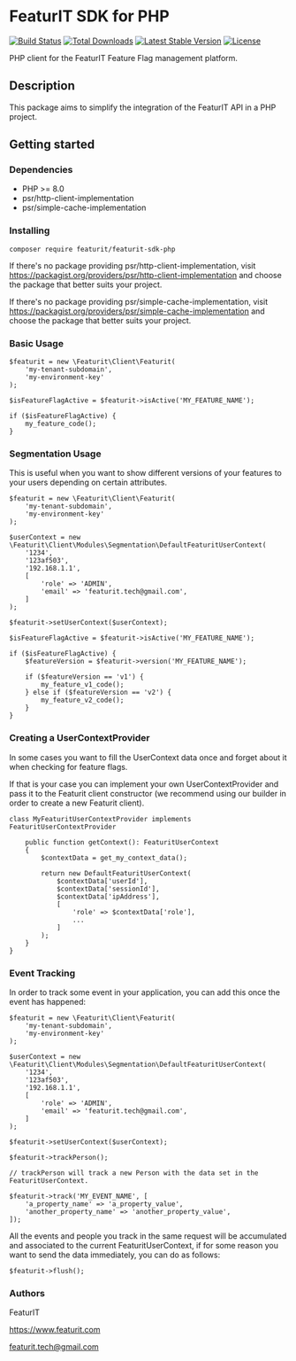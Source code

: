 # FeaturIT SDK for PHP

<p>
<a href="https://travis-ci.org/laravel/framework"><img src="https://travis-ci.org/featurit/featurit-sdk-php.svg" alt="Build Status"></a>
<a href="https://packagist.org/packages/featurit/featurit-sdk-php"><img src="https://img.shields.io/packagist/dt/featurit/featurit-sdk-php" alt="Total Downloads"></a>
<a href="https://packagist.org/packages/featurit/featurit-sdk-php"><img src="https://img.shields.io/packagist/v/featurit/featurit-sdk-php" alt="Latest Stable Version"></a>
<a href="https://packagist.org/packages/featurit/featurit-sdk-php"><img src="https://img.shields.io/packagist/l/featurit/featurit-sdk-php" alt="License"></a>
</p>

PHP client for the FeaturIT Feature Flag management platform.

## Description

This package aims to simplify the integration of the FeaturIT API in a PHP project.

## Getting started

### Dependencies

* PHP >= 8.0
* psr/http-client-implementation
* psr/simple-cache-implementation

### Installing

`composer require featurit/featurit-sdk-php`

If there's no package providing psr/http-client-implementation, 
visit https://packagist.org/providers/psr/http-client-implementation and choose the package
that better suits your project.

If there's no package providing psr/simple-cache-implementation,
visit https://packagist.org/providers/psr/simple-cache-implementation and choose the package
that better suits your project.

### Basic Usage

```
$featurit = new \Featurit\Client\Featurit(
    'my-tenant-subdomain', 
    'my-environment-key'
);

$isFeatureFlagActive = $featurit->isActive('MY_FEATURE_NAME');

if ($isFeatureFlagActive) {
    my_feature_code();
}
```

### Segmentation Usage

This is useful when you want to show different versions of your features
to your users depending on certain attributes.

```
$featurit = new \Featurit\Client\Featurit(
    'my-tenant-subdomain', 
    'my-environment-key'
);

$userContext = new \Featurit\Client\Modules\Segmentation\DefaultFeaturitUserContext(
    '1234',
    '123af503',
    '192.168.1.1',
    [
        'role' => 'ADMIN',
        'email' => 'featurit.tech@gmail.com',
    ] 
);

$featurit->setUserContext($userContext);

$isFeatureFlagActive = $featurit->isActive('MY_FEATURE_NAME');

if ($isFeatureFlagActive) {
    $featureVersion = $featurit->version('MY_FEATURE_NAME');
    
    if ($featureVersion == 'v1') {
        my_feature_v1_code();
    } else if ($featureVersion == 'v2') {
        my_feature_v2_code();
    }
}
```

### Creating a UserContextProvider

In some cases you want to fill the UserContext data once and 
forget about it when checking for feature flags.

If that is your case you can implement your own UserContextProvider
and pass it to the Featurit client constructor (we recommend using our builder 
in order to create a new Featurit client).

```
class MyFeaturitUserContextProvider implements FeaturitUserContextProvider

    public function getContext(): FeaturitUserContext
    {
        $contextData = get_my_context_data();
        
        return new DefaultFeaturitUserContext(
            $contextData['userId'],
            $contextData['sessionId'],
            $contextData['ipAddress'],
            [
                'role' => $contextData['role'],
                ...
            ]
        );
    }
}
```

### Event Tracking

In order to track some event in your application, you can add this once the event has happened:

```
$featurit = new \Featurit\Client\Featurit(
    'my-tenant-subdomain', 
    'my-environment-key'
);

$userContext = new \Featurit\Client\Modules\Segmentation\DefaultFeaturitUserContext(
    '1234',
    '123af503',
    '192.168.1.1',
    [
        'role' => 'ADMIN',
        'email' => 'featurit.tech@gmail.com',
    ] 
);

$featurit->setUserContext($userContext);

$featurit->trackPerson();

// trackPerson will track a new Person with the data set in the FeaturitUserContext.

$featurit->track('MY_EVENT_NAME', [
    'a_property_name' => 'a_property_value',
    'another_property_name' => 'another_property_value',
]);
```

All the events and people you track in the same request will be accumulated and associated to the current
FeaturitUserContext, if for some reason you want to send the data immediately, you can do as follows:

```
$featurit->flush();
```

### Authors

FeaturIT

https://www.featurit.com

featurit.tech@gmail.com